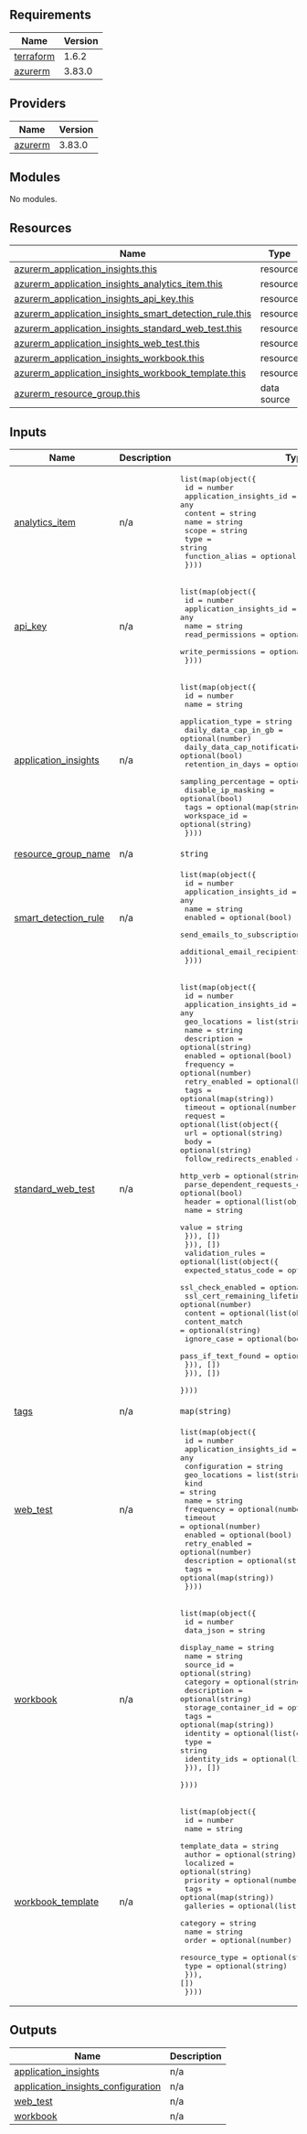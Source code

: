 ## Requirements

| Name | Version |
|------|---------|
| <a name="requirement_terraform"></a> [terraform](#requirement\_terraform) | 1.6.2 |
| <a name="requirement_azurerm"></a> [azurerm](#requirement\_azurerm) | 3.83.0 |

## Providers

| Name | Version |
|------|---------|
| <a name="provider_azurerm"></a> [azurerm](#provider\_azurerm) | 3.83.0 |

## Modules

No modules.

## Resources

| Name | Type |
|------|------|
| [azurerm_application_insights.this](https://registry.terraform.io/providers/hashicorp/azurerm/3.83.0/docs/resources/application_insights) | resource |
| [azurerm_application_insights_analytics_item.this](https://registry.terraform.io/providers/hashicorp/azurerm/3.83.0/docs/resources/application_insights_analytics_item) | resource |
| [azurerm_application_insights_api_key.this](https://registry.terraform.io/providers/hashicorp/azurerm/3.83.0/docs/resources/application_insights_api_key) | resource |
| [azurerm_application_insights_smart_detection_rule.this](https://registry.terraform.io/providers/hashicorp/azurerm/3.83.0/docs/resources/application_insights_smart_detection_rule) | resource |
| [azurerm_application_insights_standard_web_test.this](https://registry.terraform.io/providers/hashicorp/azurerm/3.83.0/docs/resources/application_insights_standard_web_test) | resource |
| [azurerm_application_insights_web_test.this](https://registry.terraform.io/providers/hashicorp/azurerm/3.83.0/docs/resources/application_insights_web_test) | resource |
| [azurerm_application_insights_workbook.this](https://registry.terraform.io/providers/hashicorp/azurerm/3.83.0/docs/resources/application_insights_workbook) | resource |
| [azurerm_application_insights_workbook_template.this](https://registry.terraform.io/providers/hashicorp/azurerm/3.83.0/docs/resources/application_insights_workbook_template) | resource |
| [azurerm_resource_group.this](https://registry.terraform.io/providers/hashicorp/azurerm/3.83.0/docs/data-sources/resource_group) | data source |

## Inputs

| Name | Description | Type | Default | Required |
|------|-------------|------|---------|:--------:|
| <a name="input_analytics_item"></a> [analytics\_item](#input\_analytics\_item) | n/a | <pre>list(map(object({<br>    id                      = number<br>    application_insights_id = any<br>    content                 = string<br>    name                    = string<br>    scope                   = string<br>    type                    = string<br>    function_alias          = optional(string)<br>  })))</pre> | `[]` | no |
| <a name="input_api_key"></a> [api\_key](#input\_api\_key) | n/a | <pre>list(map(object({<br>    id                      = number<br>    application_insights_id = any<br>    name                    = string<br>    read_permissions        = optional(list(string))<br>    write_permissions       = optional(list(string))<br>  })))</pre> | `[]` | no |
| <a name="input_application_insights"></a> [application\_insights](#input\_application\_insights) | n/a | <pre>list(map(object({<br>    id                                    = number<br>    name                                  = string<br>    application_type                      = string<br>    daily_data_cap_in_gb                  = optional(number)<br>    daily_data_cap_notifications_disabled = optional(bool)<br>    retention_in_days                     = optional(number)<br>    sampling_percentage                   = optional(number)<br>    disable_ip_masking                    = optional(bool)<br>    tags                                  = optional(map(string))<br>    workspace_id                          = optional(string)<br>  })))</pre> | `[]` | no |
| <a name="input_resource_group_name"></a> [resource\_group\_name](#input\_resource\_group\_name) | n/a | `string` | n/a | yes |
| <a name="input_smart_detection_rule"></a> [smart\_detection\_rule](#input\_smart\_detection\_rule) | n/a | <pre>list(map(object({<br>    id                                 = number<br>    application_insights_id            = any<br>    name                               = string<br>    enabled                            = optional(bool)<br>    send_emails_to_subscription_owners = optional(bool)<br>    additional_email_recipients        = optional(list(string))<br>  })))</pre> | `[]` | no |
| <a name="input_standard_web_test"></a> [standard\_web\_test](#input\_standard\_web\_test) | n/a | <pre>list(map(object({<br>    id                      = number<br>    application_insights_id = any<br>    geo_locations           = list(string)<br>    name                    = string<br>    description             = optional(string)<br>    enabled                 = optional(bool)<br>    frequency               = optional(number)<br>    retry_enabled           = optional(bool)<br>    tags                    = optional(map(string))<br>    timeout                 = optional(number)<br>    request = optional(list(object({<br>      url                              = optional(string)<br>      body                             = optional(string)<br>      follow_redirects_enabled         = optional(bool)<br>      http_verb                        = optional(string)<br>      parse_dependent_requests_enabled = optional(bool)<br>      header = optional(list(object({<br>        name  = string<br>        value = string<br>      })), [])<br>    })), [])<br>    validation_rules = optional(list(object({<br>      expected_status_code        = optional(number)<br>      ssl_check_enabled           = optional(bool)<br>      ssl_cert_remaining_lifetime = optional(number)<br>      content = optional(list(object({<br>        content_match      = optional(string)<br>        ignore_case        = optional(bool)<br>        pass_if_text_found = optional(bool)<br>      })), [])<br>    })), [])<br>  })))</pre> | `[]` | no |
| <a name="input_tags"></a> [tags](#input\_tags) | n/a | `map(string)` | `{}` | no |
| <a name="input_web_test"></a> [web\_test](#input\_web\_test) | n/a | <pre>list(map(object({<br>    id                      = number<br>    application_insights_id = any<br>    configuration           = string<br>    geo_locations           = list(string)<br>    kind                    = string<br>    name                    = string<br>    frequency               = optional(number)<br>    timeout                 = optional(number)<br>    enabled                 = optional(bool)<br>    retry_enabled           = optional(number)<br>    description             = optional(string)<br>    tags                    = optional(map(string))<br>  })))</pre> | `[]` | no |
| <a name="input_workbook"></a> [workbook](#input\_workbook) | n/a | <pre>list(map(object({<br>    id                   = number<br>    data_json            = string<br>    display_name         = string<br>    name                 = string<br>    source_id            = optional(string)<br>    category             = optional(string)<br>    description          = optional(string)<br>    storage_container_id = optional(string)<br>    tags                 = optional(map(string))<br>    identity = optional(list(object({<br>      type         = string<br>      identity_ids = optional(list(string))<br>    })), [])<br>  })))</pre> | `[]` | no |
| <a name="input_workbook_template"></a> [workbook\_template](#input\_workbook\_template) | n/a | <pre>list(map(object({<br>    id            = number<br>    name          = string<br>    template_data = string<br>    author        = optional(string)<br>    localized     = optional(string)<br>    priority      = optional(number)<br>    tags          = optional(map(string))<br>    galleries = optional(list(object({<br>      category      = string<br>      name          = string<br>      order         = optional(number)<br>      resource_type = optional(string)<br>      type          = optional(string)<br>    })), [])<br>  })))</pre> | `[]` | no |

## Outputs

| Name | Description |
|------|-------------|
| <a name="output_application_insights"></a> [application\_insights](#output\_application\_insights) | n/a |
| <a name="output_application_insights_configuration"></a> [application\_insights\_configuration](#output\_application\_insights\_configuration) | n/a |
| <a name="output_web_test"></a> [web\_test](#output\_web\_test) | n/a |
| <a name="output_workbook"></a> [workbook](#output\_workbook) | n/a |
